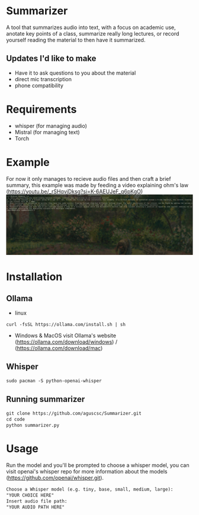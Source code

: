 # Summarizer
A tool that summarizes audio into text, with a focus on academic use, anotate key points of a class, summarize really long lectures, or record yourself reading the material to then have it summarized.

## Updates I'd like to make
- Have it to ask questions to you about the material
- direct mic transcription
- phone compatibility

# Requirements 
- whisper (for managing audio)
- Mistral (for managing text)
- Torch

# Example
For now it only manages to recieve audio files and then craft a brief summary, this example was made by feeding a video explaining ohm's law (https://youtu.be/_rSHqvjDksg?si=K-6AEUJeF_q6pKgO)
![example](pics/first.png)

# Installation

## Ollama
- linux
```
curl -fsSL https://ollama.com/install.sh | sh
```
- Windows & MacOS
visit Ollama's website (https://ollama.com/download/windows) / (https://ollama.com/download/mac)

## Whisper
```
sudo pacman -S python-openai-whisper
```
## Running summarizer
```
git clone https://github.com/aguscsc/Summarizer.git
cd code
python summarizer.py
```
# Usage
Run the model and you'll be prompted to choose a whisper model, you can visit openai's whisper repo for more information about the models (https://github.com/openai/whisper.git).
```
Choose a Whisper model (e.g. tiny, base, small, medium, large):
"YOUR CHOICE HERE"
Insert audio file path:
"YOUR AUDIO PATH HERE"
```
